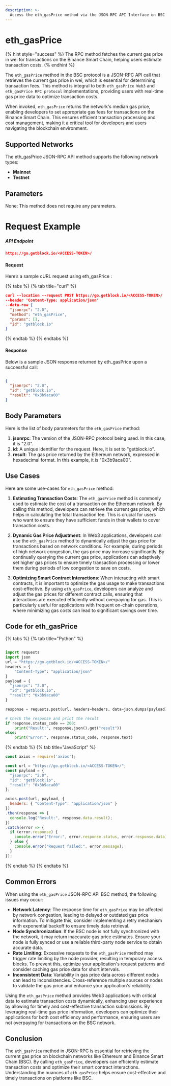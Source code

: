 ```yaml
---
description: >-
  Access the eth_gasPrice method via the JSON-RPC API Interface on BSC to retrieve current gas price estimations for transaction fees.
---
```


# eth_gasPrice

{% hint style="success" %}
The RPC method fetches the current gas price in wei for transactions on the Binance Smart Chain, helping users estimate transaction costs.&#x20;
{% endhint %}

The `eth_gasPrice` method in the BSC protocol is a JSON-RPC API call that retrieves the current gas price in wei, which is essential for determining transaction fees. This method is integral to both `eth_gasPrice Web3` and `eth_gasPrice RPC protocol` implementations, providing users with real-time gas price data to optimize transaction costs.

When invoked, `eth_gasPrice` returns the network's median gas price, enabling developers to set appropriate gas fees for transactions on the Binance Smart Chain. This ensures efficient transaction processing and cost management, making it a critical tool for developers and users navigating the blockchain environment.

## Supported Networks

The eth_gasPrice JSON-RPC API method supports the following network types:
- **Mainnet**
- **Testnet**

## Parameters

None: This method does not require any parameters.

# Request Example

##### API Endpoint

```json
https://go.getblock.io/<ACCESS-TOKEN>/
```


#### Request

Here’s a sample cURL request using eth_gasPrice :

{% tabs %}
{% tab title="curl" %}
```json
curl --location --request POST https://go.getblock.io/<ACCESS-TOKEN>/
--header 'Content-Type: application/json' 
--data-raw {
  "jsonrpc": "2.0",
  "method": "eth_gasPrice",
  "params": [],
  "id": "getblock.io"
}
```
{% endtab %}
{% endtabs %}

#### Response

Below is a sample JSON response returned by eth_gasPrice upon a successful call:

```json

{
  "jsonrpc": "2.0",
  "id": "getblock.io",
  "result": "0x3b9aca00"
}

```

## Body Parameters

Here is the list of body parameters for the `eth_gasPrice` method:

1. **jsonrpc**: The version of the JSON-RPC protocol being used. In this case, it is "2.0".
2. **id**: A unique identifier for the request. Here, it is set to "getblock.io".
3. **result**: The gas price returned by the Ethereum network, expressed in hexadecimal format. In this example, it is "0x3b9aca00".

## Use Cases

Here are some use-cases for `eth_gasPrice` method:

1. **Estimating Transaction Costs**: The `eth_gasPrice` method is commonly used to estimate the cost of a transaction on the Ethereum network. By calling this method, developers can retrieve the current gas price, which helps in calculating the total transaction fee. This is crucial for users who want to ensure they have sufficient funds in their wallets to cover transaction costs.

2. **Dynamic Gas Price Adjustment**: In Web3 applications, developers can use the `eth_gasPrice` method to dynamically adjust the gas price for transactions based on network conditions. For example, during periods of high network congestion, the gas price may increase significantly. By continually querying the current gas price, applications can adaptively set higher gas prices to ensure timely transaction processing or lower them during periods of low congestion to save on costs.

3. **Optimizing Smart Contract Interactions**: When interacting with smart contracts, it is important to optimize the gas usage to make transactions cost-effective. By using `eth_gasPrice`, developers can analyze and adjust the gas prices for different contract calls, ensuring that interactions are executed efficiently without overpaying for gas. This is particularly useful for applications with frequent on-chain operations, where minimizing gas costs can lead to significant savings over time.

## Code for eth_gasPrice

{% tabs %}
{% tab title="Python" %}
```python

import requests
import json
url = "https://go.getblock.io/<ACCESS-TOKEN>/"
headers = {
    "Content-Type": "application/json"
}
payload = {
  "jsonrpc": "2.0",
  "id": "getblock.io",
  "result": "0x3b9aca00"
}

response = requests.post(url, headers=headers, data=json.dumps(payload))

# Check the response and print the result
if response.status_code == 200:
    print("Result:", response.json().get("result"))
else:
    print("Error:", response.status_code, response.text)

```
{% endtab %}
{% tab title="JavaScript" %}
```javascript
const axios = require('axios');

const url = "https://go.getblock.io/<ACCESS-TOKEN>/";
const payload = {
  "jsonrpc": "2.0",
  "id": "getblock.io",
  "result": "0x3b9aca00"
};

axios.post(url, payload, {
  headers: { "Content-Type": "application/json" }
})
.then(response => {
  console.log("Result:", response.data.result);
})
.catch(error => {
  if (error.response) {
    console.error("Error:", error.response.status, error.response.data);
  } else {
    console.error("Request failed:", error.message);
  }
});
```
{% endtab %}
{% endtabs %}

## Common Errors

When using the `eth_gasPrice` JSON-RPC API BSC method, the following issues may occur:
- **Network Latency**: The response time for `eth_gasPrice` may be affected by network congestion, leading to delayed or outdated gas price information. To mitigate this, consider implementing a retry mechanism with exponential backoff to ensure timely data retrieval.
- **Node Synchronization**: If the BSC node is not fully synchronized with the network, it may return inaccurate gas price estimates. Ensure your node is fully synced or use a reliable third-party node service to obtain accurate data.
- **Rate Limiting**: Excessive requests to the `eth_gasPrice` method may trigger rate limiting by the node provider, resulting in temporary access blocks. To prevent this, optimize your application's request patterns and consider caching gas price data for short intervals.
- **Inconsistent Data**: Variability in gas price data across different nodes can lead to inconsistencies. Cross-reference multiple sources or nodes to validate the gas price and enhance your application's reliability.

Using the `eth_gasPrice` method provides Web3 applications with critical data to estimate transaction costs dynamically, enhancing user experience by allowing for timely and cost-effective transaction submissions. By leveraging real-time gas price information, developers can optimize their applications for both cost efficiency and performance, ensuring users are not overpaying for transactions on the BSC network.

## Conclusion

The `eth_gasPrice` method in JSON-RPC is essential for retrieving the current gas price on blockchain networks like Ethereum and Binance Smart Chain (BSC). By calling `eth_gasPrice`, developers can efficiently estimate transaction costs and optimize their smart contract interactions. Understanding the nuances of `eth_gasPrice` helps ensure cost-effective and timely transactions on platforms like BSC.

